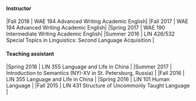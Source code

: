 #### Instructor

|Fall 2018 | WAE 194 Advanced Writing Academic English|
|Fall 2017 | WAE 194 Advanced Writing Academic English|
|Spring 2017 | WAE 190 Intermediate Writing Academic English|
|Summer 2016 | LIN 426/532 Special Topics in Linguistics: Second Language Acquisition |
     

#### Teaching assistant

|Spring 2018 | LIN 355 Language and Life in China |
|Summer 2017 | Introduction to Semantics (NYI-XV in St. Petersburg, Russia) |
|Fall 2016 | LIN 355 Language and Life in China |
|Spring 2016 | LIN 101 Human Language |
|Fall 2015 | LIN 431 Structure of Uncommonly Taught Language |

